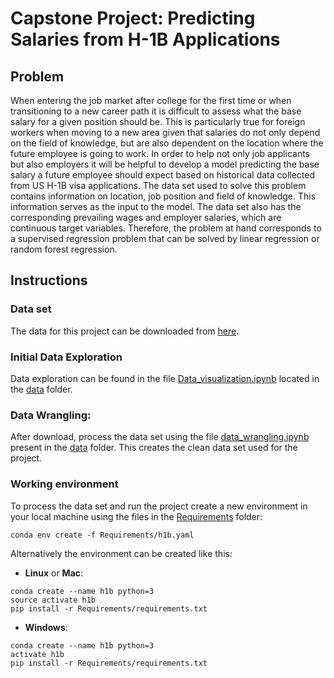 # Capstone Project: Predicting Salaries from H-1B Applications

## Problem

When entering the job market after college for the first time or when transitioning to a new career
path it is difficult to assess what the base salary for a given position should be. This is particularly
true for foreign workers when moving to a new area given that salaries do not only depend on the
field of knowledge, but are also dependent on the location where the future employee is going to
work. In order to help not only job applicants but also employers it will be helpful to develop a
model predicting the base salary a future employee should expect based on historical data collected
from US H-1B visa applications.
The data set used to solve this problem contains information on location, job position and
field of knowledge. This information serves as the input to the model. The data set also has
the corresponding prevailing wages and employer salaries, which are continuous target variables.
Therefore, the problem at hand corresponds to a supervised regression problem that can be solved
by linear regression or random forest regression.

## Instructions
### Data set
The data for this project can be downloaded from [here](https://www.foreignlaborcert.doleta.gov/pdf/PerformanceData/2017/H-1B_Disclosure_Data_FY17.xlsx).
### Initial Data Exploration
Data exploration can be found in the file [Data_visualization.ipynb](https://github.com/pdagger/Springboard_Data_Science/blob/master/Capstone_Project_1/data/Data_visualization.ipynb) located in the [data](https://github.com/pdagger/Springboard_Data_Science/blob/master/Capstone_Project_1/data/) folder.
### Data Wrangling:
After download, process the data set using the file [data_wrangling.ipynb](https://github.com/pdagger/Springboard_Data_Science/blob/master/Capstone_Project_1/data/data_wrangling.ipynb) present in the [data](https://github.com/pdagger/Springboard_Data_Science/blob/master/Capstone_Project_1/data/) folder. This creates the clean data set used for the project.
### Working environment
To process the data set and run the project create a new environment in your local machine using the files in the [Requirements](https://github.com/pdagger/Springboard_Data_Science/tree/master/Capstone_Project_1/Requirements) folder:

```
conda env create -f Requirements/h1b.yaml
```  
Alternatively the environment can be created like this:

- __Linux__ or __Mac__: 
  
```
conda create --name h1b python=3
source activate h1b
pip install -r Requirements/requirements.txt
```
  
- __Windows__: 
  
```
conda create --name h1b python=3
activate h1b
pip install -r Requirements/requirements.txt
```

